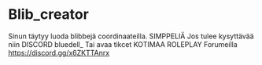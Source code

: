 # Blib_creator
Sinun täytyy luoda blibbejä coordinaateilla. SIMPPELIÄ
Jos tulee kysyttävää niin DISCORD bluedell_
Tai avaa tikcet KOTIMAA ROLEPLAY Forumeilla https://discord.gg/x6ZKTTAnrx
